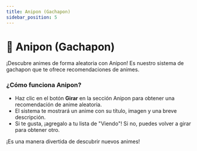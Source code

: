```yaml
---
title: Anipon (Gachapon)
sidebar_position: 5
---
```


# 🎰 Anipon (Gachapon)

¡Descubre animes de forma aleatoria con Anipon! Es nuestro sistema de gachapon que te ofrece recomendaciones de animes.

### ¿Cómo funciona Anipon?

- Haz clic en el botón **Girar** en la sección Anipon para obtener una recomendación de anime aleatoria.
- El sistema te mostrará un anime con su título, imagen y una breve descripción.
- Si te gusta, ¡agregalo a tu lista de "Viendo"! Si no, puedes volver a girar para obtener otro.

¡Es una manera divertida de descubrir nuevos animes!
